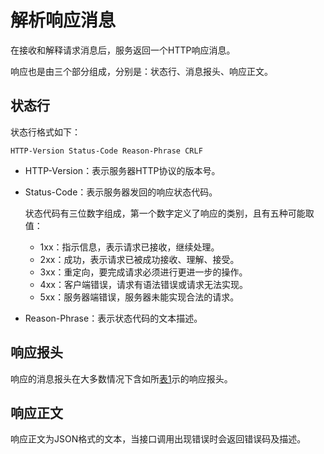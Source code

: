# 解析响应消息<a name="ZH-CN_TOPIC_0096010420"></a>

在接收和解释请求消息后，服务返回一个HTTP响应消息。

响应也是由三个部分组成，分别是：状态行、消息报头、响应正文。

## 状态行<a name="zh-cn_topic_0095238325_zh-cn_topic_0073180041_section2859289716959"></a>

状态行格式如下：

```
HTTP-Version Status-Code Reason-Phrase CRLF
```

-   HTTP-Version：表示服务器HTTP协议的版本号。
-   Status-Code：表示服务器发回的响应状态代码。

    状态代码有三位数字组成，第一个数字定义了响应的类别，且有五种可能取值：

    -   1xx：指示信息，表示请求已接收，继续处理。
    -   2xx：成功，表示请求已被成功接收、理解、接受。
    -   3xx：重定向，要完成请求必须进行更进一步的操作。
    -   4xx：客户端错误，请求有语法错误或请求无法实现。
    -   5xx：服务器端错误，服务器未能实现合法的请求。

-   Reason-Phrase：表示状态代码的文本描述。

## 响应报头<a name="zh-cn_topic_0095238325_zh-cn_topic_0073180041_section3458885316959"></a>

响应的消息报头在大多数情况下含如所[表1](公共响应消息头.md#zh-cn_topic_0095259732_zh-cn_topic_0073180020_table431633395935)示的响应报头。

## 响应正文<a name="zh-cn_topic_0095238325_zh-cn_topic_0073180041_section2407090216959"></a>

响应正文为JSON格式的文本，当接口调用出现错误时会返回错误码及描述。

